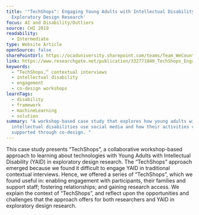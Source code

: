 ```yaml
---
title: '"TechShops": Engaging Young Adults with Intellectual Disability in
  Exploratory Design Research'
focus: AI and Disability/Outliers
source: CHI 2019
readability:
  - Intermediate
type: Website Article
openSource: false
sharePointUrl: https://ocaduniversity.sharepoint.com/teams/Team_WeCount/Shared%20Documents/Resources%20and%20Tools/Literature%20(curated)/%E2%80%9CTechShops%E2%80%9D_Engaging%20Young%20Adults%20with%20Intellectual%20Disability%20in%20Exploratory%20Design%20Research.pdf
link: https://www.researchgate.net/publication/332771040_TechShops_Engaging_Young_Adults_with_Intellectual_Disability_in_Exploratory_Design_Research
keywords:
  - “TechShops,” contextual interviews
  - intellectual disability
  - engagement
  - co-design workshops
learnTags:
  - disability
  - framework
  - machineLearning
  - solution
summary: "A workshop-based case study that explores how young adults with
  intellectual disabilities use social media and how their activities can be
  supported through co-design. "
---
```

This case study presents “TechShops”, a collaborative workshop-based approach to learning about technologies with Young Adults with Intellectual Disability (YAID) in exploratory design research. The “TechShops” approach emerged because we found it difficult to engage YAID in traditional contextual interviews. Hence, we offered a series of “TechShops”, which we found useful in: enabling engagement with participants, their families and support staff; fostering relationships; and gaining research access. We explain the context of “TechShops”, and reflect upon the opportunities and challenges that the approach offers for both researchers and YAID in exploratory design research.
